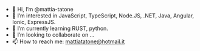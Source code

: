 - 👋 Hi, I’m @mattia-tatone
- 👀 I’m interested in JavaScript, TypeScript, Node.JS, .NET, Java, Angular, Ionic, ExpressJS.
- 🌱 I’m currently learning RUST, python.
- 💞️ I’m looking to collaborate on ...
- 📫 How to reach me: mattiatatone@hotmail.it
